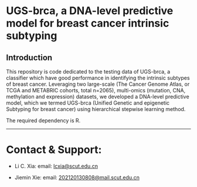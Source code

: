 # UGS-brca, a DNA-level predictive model for breast cancer intrinsic subtyping

## Introduction

This repository is code dedicated to the testing data of UGS-brca, a classifier which have good performance in identifying the intrinsic subtypes of breast cancer. Leveraging two large-scale (The Cancer Genome Atlas, or TCGA and METABRIC cohorts, total n=2065), multi-omics (mutation, CNA, methylation and expression) datasets, we developed a DNA-level predictive model, which we termed UGS-brca (Unified Genetic and epigenetic Subtyping for breast cancer) using hierarchical stepwise learning method.

The required dependency is R.


***
# Contact & Support:

- Li C. Xia: email: lcxia@scut.edu.cn

- Jiemin Xie: email: 202120130808@mail.scut.edu.cn

